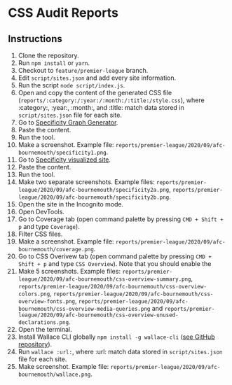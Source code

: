 # CSS Audit Reports

## Instructions

1. Clone the repository.
2. Run `npm install` or `yarn`.
3. Checkout to `feature/premier-league` branch.
4. Edit `script/sites.json` and add every site information.
5. Run the script `node script/index.js`.
6. Open and copy the content of the generated CSS file (`reports/:category:/:year:/:month:/:title:/style.css`), where :category:, :year:, :month:, and :title: match data stored in `script/sites.json` file for each site.
7. Go to [Specificity Graph Generator](https://jonassebastianohlsson.com/specificity-graph/).
8. Paste the content.
9. Run the tool.
10. Make a screenshot. Example file: `reports/premier-league/2020/09/afc-bournemouth/specificity1.png`.
11. Go to [Specificity visualized site](https://isellsoap.github.io/specificity-visualizer/).
12. Paste the content.
13. Run the tool.
14. Make two separate screenshots. Example files: `reports/premier-league/2020/09/afc-bournemouth/specificity2a.png`, `reports/premier-league/2020/09/afc-bournemouth/specificity2b.png`.
15. Open the site in the Incognito mode.
16. Open DevTools.
17. Go to Coverage tab (open command palette by pressing `CMD + Shift + p` and type `Coverage`).
18. Filter CSS files.
19. Make a screenshot. Example file: `reports/premier-league/2020/09/afc-bournemouth/coverage.png`.
20. Go to CSS Overivew tab (open command palette by pressing `CMD + Shift + p` and type `CSS Overview`). Note that you should enable the
21. Make 5 screenshots. Example files: `reports/premier-league/2020/09/afc-bournemouth/css-overview-summary.png`, `reports/premier-league/2020/09/afc-bournemouth/css-overview-colors.png`, `reports/premier-league/2020/09/afc-bournemouth/css-overview-fonts.png`, `reports/premier-league/2020/09/afc-bournemouth/css-overview-media-queries.png` and `reports/premier-league/2020/09/afc-bournemouth/css-overview-unused-declarations.png`.
22. Open the terminal.
23. Install Wallace CLI globally `npm install -g wallace-cli` ([see GitHub repository](https://github.com/bartveneman/wallace-cli)).
24. Run `wallace :url:`, where :url: match data stored in `script/sites.json` file for each site.
25. Make screenshot. Example file: `reports/premier-league/2020/09/afc-bournemouth/wallace.png`.



